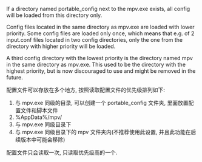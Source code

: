 If a directory named portable_config next to the mpv.exe exists, all config will be loaded from this directory only. 

Config files located in the same directory as mpv.exe are loaded with lower priority. Some config files are loaded only once, which means that e.g. of 2 input.conf files located in two config directories, only the one from the directory with higher priority will be loaded.

A third config directory with the lowest priority is the directory named mpv in the same directory as mpv.exe. This used to be the directory with the highest priority, but is now discouraged to use and might be removed in the future.

配置文件可以存放在多个地方, 按照读取配置文件的优先级排列如下:
1. 与 mpv.exe 同级的目录, 可以创建一个 portable_config 文件夹, 里面放置配置文件和脚本文件
2. %AppData%/mpv/
3. 与 mpv.exe 同级目录下
4. 与 mpv.exe 同级目录下的 mpv 文件夹内(不推荐使用此设置, 并且此功能在后续版本中可能会移除)

配置文件只会读取一次, 只读取优先级高的一个.
